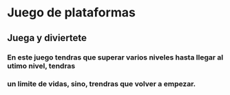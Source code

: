 # Juego de plataformas

## Juega y diviertete

### En este juego tendras que superar varios niveles hasta llegar al utimo nivel, tendras 
### un limite de vidas, sino, trendras que volver a empezar.